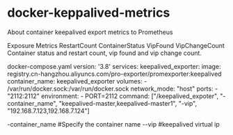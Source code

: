 # docker-keppalived-metrics
About container keepalived export metrics to Prometheus

Exposure Metrics RestartCount ContainerStatus VipFound VipChangeCount 
Container status and restart count, vip found and vip change count.



docker-compose.yaml
version: '3.8'
services:
  keepalived_exporter:
    image: registry.cn-hangzhou.aliyuncs.com/pro-exporter/promexporter:keepalived
    container_name: keepalived_exporter
    volumes:
      - /var/run/docker.sock:/var/run/docker.sock
    network_mode: "host"
    ports:
      - "2112:2112"
    environment:
      - PORT=2112
    command: ["/keepalived_expoter", "-container_name", "keepalived-master,keepalived-master1", "-vip", "192.168.7.123,192.168.7.124"]

-container_name #Specify the container name
--vip #keepalived virtual ip

